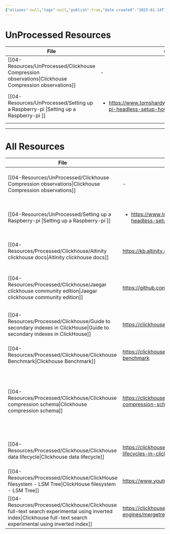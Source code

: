 ```yaml
---
{"aliases":null,"tags":null,"publish":true,"date created":"2025-01-14T15:25","date modified":"2025-01-14T17:26","PassFrontmatter":true,"created":"2025-01-14T15:25:42.617+05:30","updated":"2025-01-14T17:26:30.847+05:30"}
---
```



# UnProcessed Resources
| File                                                                                                     | url                                                                                                 | Description | type  | tags                                                                          | Date                       |
| -------------------------------------------------------------------------------------------------------- | --------------------------------------------------------------------------------------------------- | ----------- | ----- | ----------------------------------------------------------------------------- | -------------------------- |
| [[04-Resources/UnProcessed/Clickhouse Compression observations\|Clickhouse Compression observations]] | \-                                                                                                  | \-          | Note  | <ul><li>Database/Clickhouse</li><li>Database/Clickhouse/Compression</li></ul> | 5:26 PM - January 14, 2025 |
| [[04-Resources/UnProcessed/Setting up a Raspberry-pi \|Setting up a Raspberry-pi ]]                   | <ul><li>https://www.tomshardware.com/reviews/raspberry-pi-headless-setup-how-to,6028.html</li></ul> | \-          | Guide | <ul><li>docker</li><li>raspberrypi</li><li>syncthing</li></ul>                | 5:26 PM - January 14, 2025 |

---
# All Resources
| File                                                                                                                                                                  | url                                                                                                 | Description                                                                                                     | type    | tags                                                                                                     | Date                       |
| --------------------------------------------------------------------------------------------------------------------------------------------------------------------- | --------------------------------------------------------------------------------------------------- | --------------------------------------------------------------------------------------------------------------- | ------- | -------------------------------------------------------------------------------------------------------- | -------------------------- |
| [[04-Resources/UnProcessed/Clickhouse Compression observations\|Clickhouse Compression observations]]                                                              | \-                                                                                                  | \-                                                                                                              | Note    | <ul><li>Database/Clickhouse</li><li>Database/Clickhouse/Compression</li></ul>                            | 5:26 PM - January 14, 2025 |
| [[04-Resources/UnProcessed/Setting up a Raspberry-pi \|Setting up a Raspberry-pi ]]                                                                                | <ul><li>https://www.tomshardware.com/reviews/raspberry-pi-headless-setup-how-to,6028.html</li></ul> | \-                                                                                                              | Guide   | <ul><li>docker</li><li>raspberrypi</li><li>syncthing</li></ul>                                           | 5:26 PM - January 14, 2025 |
| [[04-Resources/Processed/Clickhouse/Altinity clickhouse docs\|Altinity clickhouse docs]]                                                                           | https://kb.altinity.com/altinity-kb-schema-design/                                                  | Master doc for how to run clickhouse at scale                                                                   | Article | \-                                                                                                       | 5:25 PM - January 14, 2025 |
| [[04-Resources/Processed/Clickhouse/Jaegar clickhouse community edition\|Jaegar clickhouse community edition]]                                                     | https://github.com/jaegertracing/jaeger-clickhouse                                                  | Jaegar community edition impl of clickhouse can be used as reference                                            | Article | <ul><li>Database/Clickhouse</li><li>O11y/Jaegar</li><li>O11y/Jaegar/RemoteStorage</li><li>grpc</li></ul> | 5:12 PM - January 14, 2025 |
| [[04-Resources/Processed/Clickhouse/Guide to secondary indexes in ClickHouse\|Guide to secondary indexes in ClickHouse]]                                           | https://clickhouse.com/docs/en/optimize/skipping-indexes                                            | \-                                                                                                              | Article | \-                                                                                                       | 5:00 PM - January 14, 2025 |
| [[04-Resources/Processed/Clickhouse/Clickhouse Benchmark\|Clickhouse Benchmark]]                                                                                   | https://clickhouse.com/docs/en/operations/utilities/clickhouse-benchmark                            | clickhouse read path benchmarking tool                                                                          | Article | <ul><li>Database/Clickhouse</li><li>Benchmark</li></ul>                                                  | \-                         |
| [[04-Resources/Processed/Clickhouse/Clickhouse compression schema\|Clickhouse compression schema]]                                                                 | https://clickhouse.com/blog/optimize-clickhouse-codecs-compression-schema                           | Queries run a lot fasted when data is compressed. Higher CPU utilization is ok as disk reads are more expensive | Article | \-                                                                                                       | \-                         |
| [[04-Resources/Processed/Clickhouse/Clickhouse data lifecycle\|Clickhouse data lifecycle]]                                                                         | https://clickhouse.com/blog/using-ttl-to-manage-data-lifecycles-in-clickhouse                       | You can auto move data from hot to cold store based on size                                                     | Article | \-                                                                                                       | \-                         |
| [[04-Resources/Processed/Clickhouse/ClickHouse filesystem - LSM Tree\|ClickHouse filesystem - LSM Tree]]                                                           | https://www.youtube.com/watch?v=I6jB0nM9SKU                                                         | \-                                                                                                              | Video   | \-                                                                                                       | \-                         |
| [[04-Resources/Processed/Clickhouse/Clickhouse full-text search experimental using inverted index\|Clickhouse full-text search experimental using inverted index]] | https://clickhouse.com/docs/en/engines/table-engines/mergetree-family/invertedindexes               | Experimental feature that shouldn’t be used in prod                                                             | Article | \-                                                                                                       | \-                         |

